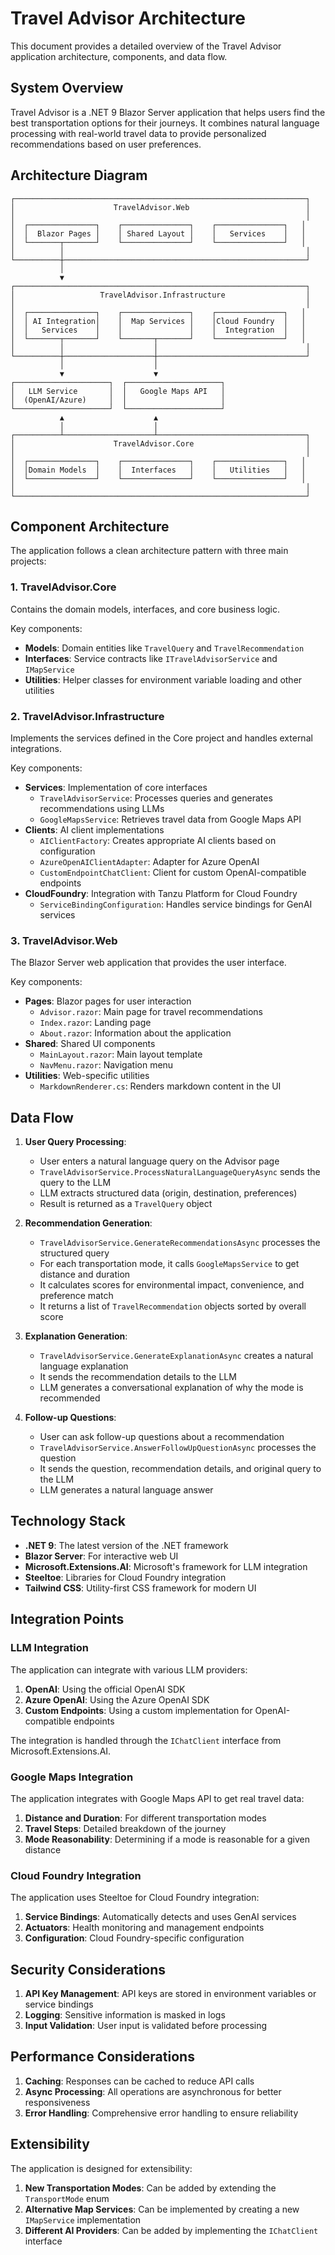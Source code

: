 # Travel Advisor Architecture

This document provides a detailed overview of the Travel Advisor application architecture, components, and data flow.

## System Overview

Travel Advisor is a .NET 9 Blazor Server application that helps users find the best transportation options for their journeys. It combines natural language processing with real-world travel data to provide personalized recommendations based on user preferences.

## Architecture Diagram

```
┌─────────────────────────────────────────────────────────────────┐
│                      TravelAdvisor.Web                          │
│                                                                 │
│  ┌───────────────┐    ┌───────────────┐    ┌───────────────┐   │
│  │  Blazor Pages │    │ Shared Layout │    │   Services    │   │
│  └───────┬───────┘    └───────────────┘    └───────────────┘   │
│          │                                                      │
└──────────┼──────────────────────────────────────────────────────┘
           │
           ▼
┌─────────────────────────────────────────────────────────────────┐
│                   TravelAdvisor.Infrastructure                  │
│                                                                 │
│  ┌───────────────┐    ┌───────────────┐    ┌───────────────┐   │
│  │ AI Integration│    │  Map Services │    │Cloud Foundry  │   │
│  │   Services    │    │               │    │  Integration  │   │
│  └───────┬───────┘    └───────┬───────┘    └───────────────┘   │
│          │                    │                                 │
└──────────┼────────────────────┼─────────────────────────────────┘
           │                    │
           ▼                    ▼
┌─────────────────────┐  ┌─────────────────────┐
│   LLM Service       │  │   Google Maps API   │
│  (OpenAI/Azure)     │  │                     │
└─────────────────────┘  └─────────────────────┘
           ▲                    ▲
           │                    │
┌──────────┴────────────────────┴─────────────────────────────────┐
│                      TravelAdvisor.Core                         │
│                                                                 │
│  ┌───────────────┐    ┌───────────────┐    ┌───────────────┐   │
│  │Domain Models  │    │  Interfaces   │    │   Utilities   │   │
│  └───────────────┘    └───────────────┘    └───────────────┘   │
│                                                                 │
└─────────────────────────────────────────────────────────────────┘
```

## Component Architecture

The application follows a clean architecture pattern with three main projects:

### 1. TravelAdvisor.Core

Contains the domain models, interfaces, and core business logic.

Key components:
- **Models**: Domain entities like `TravelQuery` and `TravelRecommendation`
- **Interfaces**: Service contracts like `ITravelAdvisorService` and `IMapService`
- **Utilities**: Helper classes for environment variable loading and other utilities

### 2. TravelAdvisor.Infrastructure

Implements the services defined in the Core project and handles external integrations.

Key components:
- **Services**: Implementation of core interfaces
  - `TravelAdvisorService`: Processes queries and generates recommendations using LLMs
  - `GoogleMapsService`: Retrieves travel data from Google Maps API
- **Clients**: AI client implementations
  - `AIClientFactory`: Creates appropriate AI clients based on configuration
  - `AzureOpenAIClientAdapter`: Adapter for Azure OpenAI
  - `CustomEndpointChatClient`: Client for custom OpenAI-compatible endpoints
- **CloudFoundry**: Integration with Tanzu Platform for Cloud Foundry
  - `ServiceBindingConfiguration`: Handles service bindings for GenAI services

### 3. TravelAdvisor.Web

The Blazor Server web application that provides the user interface.

Key components:
- **Pages**: Blazor pages for user interaction
  - `Advisor.razor`: Main page for travel recommendations
  - `Index.razor`: Landing page
  - `About.razor`: Information about the application
- **Shared**: Shared UI components
  - `MainLayout.razor`: Main layout template
  - `NavMenu.razor`: Navigation menu
- **Utilities**: Web-specific utilities
  - `MarkdownRenderer.cs`: Renders markdown content in the UI

## Data Flow

1. **User Query Processing**:
   - User enters a natural language query on the Advisor page
   - `TravelAdvisorService.ProcessNaturalLanguageQueryAsync` sends the query to the LLM
   - LLM extracts structured data (origin, destination, preferences)
   - Result is returned as a `TravelQuery` object

2. **Recommendation Generation**:
   - `TravelAdvisorService.GenerateRecommendationsAsync` processes the structured query
   - For each transportation mode, it calls `GoogleMapsService` to get distance and duration
   - It calculates scores for environmental impact, convenience, and preference match
   - It returns a list of `TravelRecommendation` objects sorted by overall score

3. **Explanation Generation**:
   - `TravelAdvisorService.GenerateExplanationAsync` creates a natural language explanation
   - It sends the recommendation details to the LLM
   - LLM generates a conversational explanation of why the mode is recommended

4. **Follow-up Questions**:
   - User can ask follow-up questions about a recommendation
   - `TravelAdvisorService.AnswerFollowUpQuestionAsync` processes the question
   - It sends the question, recommendation details, and original query to the LLM
   - LLM generates a natural language answer

## Technology Stack

- **.NET 9**: The latest version of the .NET framework
- **Blazor Server**: For interactive web UI
- **Microsoft.Extensions.AI**: Microsoft's framework for LLM integration
- **Steeltoe**: Libraries for Cloud Foundry integration
- **Tailwind CSS**: Utility-first CSS framework for modern UI

## Integration Points

### LLM Integration

The application can integrate with various LLM providers:

1. **OpenAI**: Using the official OpenAI SDK
2. **Azure OpenAI**: Using the Azure OpenAI SDK
3. **Custom Endpoints**: Using a custom implementation for OpenAI-compatible endpoints

The integration is handled through the `IChatClient` interface from Microsoft.Extensions.AI.

### Google Maps Integration

The application integrates with Google Maps API to get real travel data:

1. **Distance and Duration**: For different transportation modes
2. **Travel Steps**: Detailed breakdown of the journey
3. **Mode Reasonability**: Determining if a mode is reasonable for a given distance

### Cloud Foundry Integration

The application uses Steeltoe for Cloud Foundry integration:

1. **Service Bindings**: Automatically detects and uses GenAI services
2. **Actuators**: Health monitoring and management endpoints
3. **Configuration**: Cloud Foundry-specific configuration

## Security Considerations

1. **API Key Management**: API keys are stored in environment variables or service bindings
2. **Logging**: Sensitive information is masked in logs
3. **Input Validation**: User input is validated before processing

## Performance Considerations

1. **Caching**: Responses can be cached to reduce API calls
2. **Async Processing**: All operations are asynchronous for better responsiveness
3. **Error Handling**: Comprehensive error handling to ensure reliability

## Extensibility

The application is designed for extensibility:

1. **New Transportation Modes**: Can be added by extending the `TransportMode` enum
2. **Alternative Map Services**: Can be implemented by creating a new `IMapService` implementation
3. **Different AI Providers**: Can be added by implementing the `IChatClient` interface
